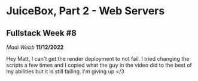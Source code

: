 # JuiceBox, Part 2 - Web Servers

## Fullstack Week #8

*Madi Webb* **11/12/2022**

Hey Matt, I can't get the render deployment to not fail.
I tried changing the scripts a few times and I copied what the guy in the video did to the best of my abilities but it is still failing.
I'm giving up </3